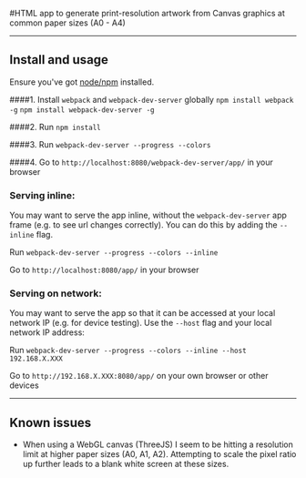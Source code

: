 #HTML app to generate print-resolution artwork from Canvas graphics at common paper sizes (A0 - A4)

---

## Install and usage

Ensure you've got [node/npm](https://nodejs.org/en/) installed.

####1.
Install `webpack` and `webpack-dev-server` globally
`npm install webpack -g`
`npm install webpack-dev-server -g`

####2.
Run `npm install` 

####3. 
Run `webpack-dev-server --progress --colors`

####4.
Go to `http://localhost:8080/webpack-dev-server/app/` in your browser

### Serving inline:
You may want to serve the app inline, without the `webpack-dev-server` app frame (e.g. to see url changes correctly). You can do this by adding the `--inline` flag.

Run `webpack-dev-server --progress --colors --inline`

Go to `http://localhost:8080/app/` in your browser

### Serving on network:
You may want to serve the app so that it can be accessed at your local network IP (e.g. for device testing). Use the `--host` flag and your local network IP address:

Run `webpack-dev-server --progress --colors --inline --host 192.168.X.XXX`

Go to `http://192.168.X.XXX:8080/app/` on your own browser or other devices 

---

## Known issues

- When using a WebGL canvas (ThreeJS) I seem to be hitting a resolution limit at higher paper sizes (A0, A1, A2). Attempting to scale the pixel ratio up further leads to a blank white screen at these sizes.